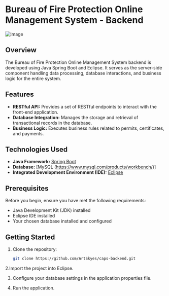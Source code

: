 # Bureau of Fire Protection Online Management System - Backend

![image](https://github.com/ArtSkyes/caps-backend/assets/89622081/da522a31-3b0a-47a8-a39a-7c7df9dda3db)


## Overview

The Bureau of Fire Protection Online Management System backend is developed using Java Spring Boot and Eclipse. It serves as the server-side component handling data processing, database interactions, and business logic for the entire system.

## Features

- **RESTful API:** Provides a set of RESTful endpoints to interact with the front-end application.
- **Database Integration:** Manages the storage and retrieval of transactional records in the database.
- **Business Logic:** Executes business rules related to permits, certificates, and payments.

## Technologies Used

- **Java Framework:** [Spring Boot](https://spring.io/projects/spring-boot)
- **Database:** [MySQL  (https://www.mysql.com/products/workbench/)]
- **Integrated Development Environment (IDE):** [Eclipse](https://www.eclipse.org/)

## Prerequisites

Before you begin, ensure you have met the following requirements:

- Java Development Kit (JDK) installed
- Eclipse IDE installed
- Your chosen database installed and configured

## Getting Started

1. Clone the repository:

   ```bash
   git clone https://github.com/ArtSkyes/caps-backend.git

2.Import the project into Eclipse.

3. Configure your database settings in the application properties file.

4. Run the application.
